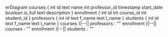 erDiagram
	courses {
		int id
		text name
		int professor_id
		timestamp start_date
		boolean is_full
		text description
	}
	enrollment {
		int id
		int course_id
		int student_id
	}
	professors {
		int id
		text f_name
		text l_name
	}
	students {
		int id
		text f_name
		text l_name
	}
	courses }|--|| professors : ""
	enrollment }|--|| courses : ""
	enrollment }|--|| students : ""

